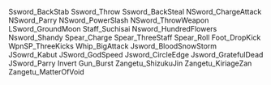Ssword_BackStab
Ssword_Throw
Ssword_BackSteal
NSword_ChargeAttack
NSword_Parry
NSword_PowerSlash
NSword_ThrowWeapon
LSword_GroundMoon
Staff_Suchisai
Nsword_HundredFlowers
Nsword_Shandy
Spear_Charge
Spear_ThreeStaff
Spear_Roll
Foot_DropKick
WpnSP_ThreeKicks
Whip_BigAttack
Jsword_BloodSnowStorm
JSowrd_Kabut
JSword_GodSpeed
Jsword_CircleEdge
Jsword_GratefulDead
JSword_Parry
Invert
Gun_Burst
Zangetu_ShizukuJin
Zangetu_KiriageZan
Zangetu_MatterOfVoid